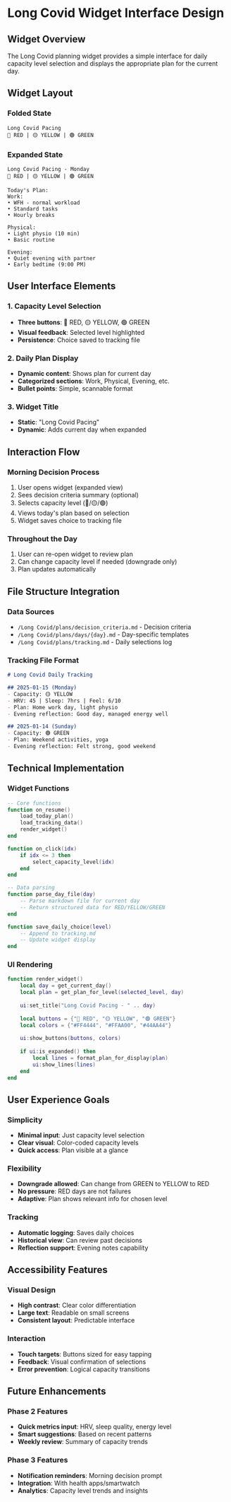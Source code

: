 # Long Covid Widget Interface Design

## Widget Overview
The Long Covid planning widget provides a simple interface for daily capacity level selection and displays the appropriate plan for the current day.

## Widget Layout

### Folded State
```
Long Covid Pacing
🔴 RED | 🟡 YELLOW | 🟢 GREEN
```

### Expanded State
```
Long Covid Pacing - Monday
🔴 RED | 🟡 YELLOW | 🟢 GREEN

Today's Plan:
Work:
• WFH - normal workload
• Standard tasks
• Hourly breaks

Physical:
• Light physio (10 min)
• Basic routine

Evening:
• Quiet evening with partner
• Early bedtime (9:00 PM)
```

## User Interface Elements

### 1. Capacity Level Selection
- **Three buttons**: 🔴 RED, 🟡 YELLOW, 🟢 GREEN
- **Visual feedback**: Selected level highlighted
- **Persistence**: Choice saved to tracking file

### 2. Daily Plan Display
- **Dynamic content**: Shows plan for current day
- **Categorized sections**: Work, Physical, Evening, etc.
- **Bullet points**: Simple, scannable format

### 3. Widget Title
- **Static**: "Long Covid Pacing"
- **Dynamic**: Adds current day when expanded

## Interaction Flow

### Morning Decision Process
1. User opens widget (expanded view)
2. Sees decision criteria summary (optional)
3. Selects capacity level (🔴/🟡/🟢)
4. Views today's plan based on selection
5. Widget saves choice to tracking file

### Throughout the Day
1. User can re-open widget to review plan
2. Can change capacity level if needed (downgrade only)
3. Plan updates automatically

## File Structure Integration

### Data Sources
- `/Long Covid/plans/decision_criteria.md` - Decision criteria
- `/Long Covid/plans/days/{day}.md` - Day-specific templates
- `/Long Covid/plans/tracking.md` - Daily selections log

### Tracking File Format
```markdown
# Long Covid Daily Tracking

## 2025-01-15 (Monday)
- Capacity: 🟡 YELLOW
- HRV: 45 | Sleep: 7hrs | Feel: 6/10
- Plan: Home work day, light physio
- Evening reflection: Good day, managed energy well

## 2025-01-14 (Sunday)
- Capacity: 🟢 GREEN
- Plan: Weekend activities, yoga
- Evening reflection: Felt strong, good weekend
```

## Technical Implementation

### Widget Functions
```lua
-- Core functions
function on_resume()
    load_today_plan()
    load_tracking_data()
    render_widget()
end

function on_click(idx)
    if idx <= 3 then
        select_capacity_level(idx)
    end
end

-- Data parsing
function parse_day_file(day)
    -- Parse markdown file for current day
    -- Return structured data for RED/YELLOW/GREEN
end

function save_daily_choice(level)
    -- Append to tracking.md
    -- Update widget display
end
```

### UI Rendering
```lua
function render_widget()
    local day = get_current_day()
    local plan = get_plan_for_level(selected_level, day)
    
    ui:set_title("Long Covid Pacing - " .. day)
    
    local buttons = {"🔴 RED", "🟡 YELLOW", "🟢 GREEN"}
    local colors = {"#FF4444", "#FFAA00", "#44AA44"}
    
    ui:show_buttons(buttons, colors)
    
    if ui:is_expanded() then
        local lines = format_plan_for_display(plan)
        ui:show_lines(lines)
    end
end
```

## User Experience Goals

### Simplicity
- **Minimal input**: Just capacity level selection
- **Clear visual**: Color-coded capacity levels
- **Quick access**: Plan visible at a glance

### Flexibility
- **Downgrade allowed**: Can change from GREEN to YELLOW to RED
- **No pressure**: RED days are not failures
- **Adaptive**: Plan shows relevant info for chosen level

### Tracking
- **Automatic logging**: Saves daily choices
- **Historical view**: Can review past decisions
- **Reflection support**: Evening notes capability

## Accessibility Features

### Visual Design
- **High contrast**: Clear color differentiation
- **Large text**: Readable on small screens
- **Consistent layout**: Predictable interface

### Interaction
- **Touch targets**: Buttons sized for easy tapping
- **Feedback**: Visual confirmation of selections
- **Error prevention**: Logical capacity transitions

## Future Enhancements

### Phase 2 Features
- **Quick metrics input**: HRV, sleep quality, energy level
- **Smart suggestions**: Based on recent patterns
- **Weekly review**: Summary of capacity trends

### Phase 3 Features
- **Notification reminders**: Morning decision prompt
- **Integration**: With health apps/smartwatch
- **Analytics**: Capacity level trends and insights